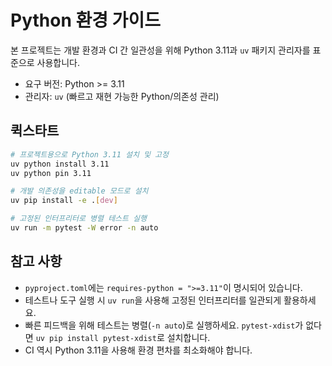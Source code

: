 # Python 환경 가이드

본 프로젝트는 개발 환경과 CI 간 일관성을 위해 Python 3.11과 `uv` 패키지 관리자를 표준으로 사용합니다.

- 요구 버전: Python >= 3.11
- 관리자: `uv` (빠르고 재현 가능한 Python/의존성 관리)

## 퀵스타트

```bash
# 프로젝트용으로 Python 3.11 설치 및 고정
uv python install 3.11
uv python pin 3.11

# 개발 의존성을 editable 모드로 설치
uv pip install -e .[dev]

# 고정된 인터프리터로 병렬 테스트 실행
uv run -m pytest -W error -n auto
```

## 참고 사항

- `pyproject.toml`에는 `requires-python = ">=3.11"`이 명시되어 있습니다.
- 테스트나 도구 실행 시 `uv run`을 사용해 고정된 인터프리터를 일관되게 활용하세요.
- 빠른 피드백을 위해 테스트는 병렬(`-n auto`)로 실행하세요. `pytest-xdist`가 없다면 `uv pip install pytest-xdist`로 설치합니다.
- CI 역시 Python 3.11을 사용해 환경 편차를 최소화해야 합니다.

